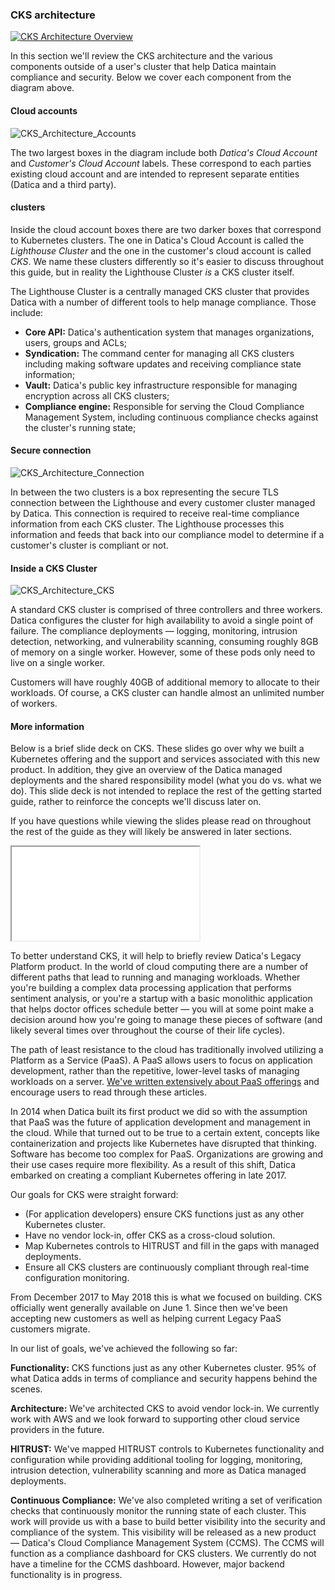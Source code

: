 ### CKS architecture

<a href="/assets/img/CKS_Architecture_V2.png" target="_blank">![CKS Architecture Overview](/assets/img/CKS_Architecture_V2.png)</a>

In this section we'll review the CKS architecture and the various components outside of a user's cluster that help Datica maintain compliance and security. Below we cover each component from the diagram above.

#### Cloud accounts

![CKS_Architecture_Accounts](/assets/img/CKS_Architecture_Accounts.png)

The two largest boxes in the diagram include both _Datica's Cloud Account_ and _Customer's Cloud Account_ labels. These correspond to each parties existing cloud account and are intended to represent separate entities (Datica and a third party).

#### clusters

Inside the cloud account boxes there are two darker boxes that correspond to Kubernetes clusters. The one in Datica's Cloud Account is called the _Lighthouse Cluster_ and the one in the customer's cloud account is called _CKS_. We name these clusters differently so it's easier to discuss throughout this guide, but in reality the Lighthouse Cluster _is_ a CKS cluster itself.

The Lighthouse Cluster is a centrally managed CKS cluster that provides Datica with a number of different tools to help manage compliance. Those include:

- **Core API:** Datica's authentication system that manages organizations, users, groups and ACLs;
- **Syndication:** The command center for managing all CKS clusters including making software updates and receiving compliance state information;
- **Vault:** Datica's public key infrastructure responsible for managing encryption across all CKS clusters;
- **Compliance engine:** Responsible for serving the Cloud Compliance Management System, including continuous compliance checks against the cluster's running state;

#### Secure connection

![CKS_Architecture_Connection](/assets/img/CKS_Architecture_Connection.png)

In between the two clusters is a box representing the secure TLS connection between the Lighthouse and every customer cluster managed by Datica. This connection is required to receive real-time compliance information from each CKS cluster. The Lighthouse processes this information and feeds that back into our compliance model to determine if a customer's cluster is compliant or not.

#### Inside a CKS Cluster

![CKS_Architecture_CKS](/assets/img/CKS_Architecture_CKS.png)

A standard CKS cluster is comprised of three controllers and three workers. Datica configures the cluster for high availability to avoid a single point of failure. The compliance deployments — logging, monitoring, intrusion detection, networking, and vulnerability scanning, consuming roughly 8GB of memory on a single worker. However, some of these pods only need to live on a single worker.

Customers will have roughly 40GB of additional memory to allocate to their workloads. Of course, a CKS cluster can handle almost an unlimited number of workers.

#### More information

Below is a brief slide deck on CKS. These slides go over why we built a Kubernetes offering and the support and services associated with this new product. In addition, they give an overview of the Datica managed deployments and the shared responsibility model (what you do vs. what we do). This slide deck is not intended to replace the rest of the getting started guide, rather to reinforce the concepts we'll discuss later on.

If you have questions while viewing the slides please read on throughout the rest of the guide as they will likely be answered in later sections.

<iframe src="//www.slideshare.net/slideshow/embed_code/key/AM4hBy1SalVT5X" allowfullscreen></iframe>

To better understand CKS, it will help to briefly review Datica's Legacy Platform product. In the world of cloud computing there are a number of different paths that lead to running and managing workloads. Whether you're building a complex data processing application that performs sentiment analysis, or you're a startup with a basic monolithic application that helps doctor offices schedule better — you will at some point make a decision around how you're going to manage these pieces of software (and likely several times over throughout the course of their life cycles).

The path of least resistance to the cloud has traditionally involved utilizing a Platform as a Service (PaaS). A PaaS allows users to focus on application development, rather than the repetitive, lower-level tasks of managing workloads on a server. [We've written extensively about PaaS offerings](https://datica.com/blog/kubernetes-vs-paas/) and encourage users to read through these articles.

In 2014 when Datica built its first product we did so with the assumption that PaaS was the future of application development and management in the cloud. While that turned out to be true to a certain extent, concepts like containerization and projects like Kubernetes have disrupted that thinking. Software has become too complex for PaaS. Organizations are growing and their use cases require more flexibility. As a result of this shift, Datica embarked on creating a compliant Kubernetes offering in late 2017.

Our goals for CKS were straight forward:

- (For application developers) ensure CKS functions just as any other Kubernetes cluster.
- Have no vendor lock-in, offer CKS as a cross-cloud solution.
- Map Kubernetes controls to HITRUST and fill in the gaps with managed deployments.
- Ensure all CKS clusters are continuously compliant through real-time configuration monitoring.

From December 2017 to May 2018 this is what we focused on building. CKS officially went generally available on June 1. Since then we've been accepting new customers as well as helping current Legacy PaaS customers migrate.

<!-- If you are currently a Datica customer on our Legacy PaaS product and would like to learn more about migration, [please see this section of the docs](TODO). -->

In our list of goals, we've achieved the following so far:

**Functionality:** CKS functions just as any other Kubernetes cluster. 95% of what Datica adds in terms of compliance and security happens behind the scenes.

**Architecture:** We've architected CKS to avoid vendor lock-in. We currently work with AWS and we look forward to supporting other cloud service providers in the future.

**HITRUST:** We've mapped HITRUST controls to Kubernetes functionality and configuration while providing additional tooling for logging, monitoring, intrusion detection, vulnerability scanning and more as Datica managed deployments.

**Continuous Compliance:** We've also completed writing a set of verification checks that continuously monitor the running state of each cluster. This work will provide us with a base to build better visibility into the security and compliance of the system. This visibility will be released as a new product — Datica's Cloud Compliance Management System (CCMS). The CCMS will function as a compliance dashboard for CKS clusters. We currently do not have a timeline for the CCMS dashboard. However, major backend functionality is in progress.
